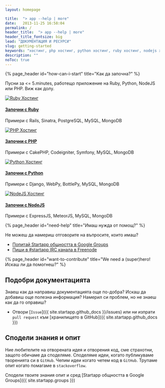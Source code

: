 ```yaml
---
layout: homepage

title:  "> app --help | more"
date:   2013-11-25 16:58:04
permalink: /
header_title:  "> app --help | more"
header_title_fontsize: big
lead: "ДОКУМЕНТАЦИЯ И РЕСУРСИ"
slug: getting-started
keywords: "хостинг, php хостинг, python хостинг, ruby хостинг, nodejs хостинг"
description: ""
noToc: true
---
```


{% page_header id="how-can-i-start" title="Как да започна?" %}

<p class="lead">Пусни за <= 5.minutes, работещо приложение на Ruby, Python, NodeJS или PHP. Виж как долу.</p>

<div class="row startapp-starters">
  <div class="col-xs-6 col-md-3">
    <a class="thumbnail" href="/getting-started/startapp-with-ruby-quick.html">
      <img src="/img/jumps/ruby.jpg" alt="Ruby Хостинг">
    </a>
    <h4><a href="/getting-started/startapp-with-ruby-quick.html">Започни с Ruby</a></h4>
    <p>Примери с Rails, Sinatra, PostgreSQL, MySQL, MongoDB</p>
  </div>
  <div class="col-xs-6 col-md-3">
    <a class="thumbnail" href="/getting-started/startapp-with-php-quick.html">
      <img src="/img/jumps/php.jpg" alt="PHP Хостинг">
    </a>
    <h4><a href="/getting-started/startapp-with-php-quick.html">Започни с PHP</a></h4>
    <p>Примери с CakePHP, Codeigniter, Symfony, MySQL, MongoDB</p>
  </div>
  <div class="clearfix visible-xs"></div>
  <div class="col-xs-6 col-md-3">
    <a class="thumbnail" href="/getting-started/startapp-with-python-quick.html">
      <img src="/img/jumps/python.jpg" alt="Python Хостинг">
    </a>
    <h4><a href="/getting-started/startapp-with-python-quick.html">Започни с Python</a></h4>
    <p>Примери с Django, WebPy, BottlePy, MySQL, MongoDB</p>
  </div>
  <div class="col-xs-6 col-md-3">
    <a class="thumbnail" href="/getting-started/startapp-with-nodejs-quick.html">
      <img src="/img/jumps/node.jpg" alt="NodeJS Хостинг">
    </a>
    <h4><a href="/getting-started/startapp-with-nodejs-quick.html">Започни с NodeJS</a></h4>
    <p>Примери с ExpressJS, MeteorJS, MySQL, MongoDB</p>
  </div>

</div>

{% page_header id="need-help" title="Имаш нужда от помощ?" %}

Не можеш да намериш отговорите на въпросите, които имаш?
<section class="read-more">
  <ul class="list-unstyled">
    <li><a href="{{ site.startapp.groups }}">Попитай Startapp общността в Google Groups</a></li>
    <li><a href="{{ site.startapp.irc }}">Пиши в #startapp IRC канала в Freenode</a></li>
  </ul>
</section>

{% page_header id="want-to-contribute" title="We need a (super)hero! Искаш ли да помогнеш?" %}

## Подобри документацията

Знаеш как да направиш документацията още по-добра?
Искаш да добавиш още полезна информация?
Намерил си проблем, но не знаеш как да го оправиш?

- Отвори [`Issue`]({{ site.startapp.github_docs }}/issues) или ни изпрати `pull request` към [хранилището в GitHub]({{ site.startapp.github_docs }})

## Сподели знания и опит

Ние любителите на отворената идея и отворения код, сме страхотни, защото обичаме да споделяме.
Споделяме идеи, когато публикуваме творенията си в `GitHub`. Чепим идеи когато четем код в `GitHub`.
Трупаме опит когато помагаме в `stackoverflow`.

Сподели твоите знания опит и сред [Startapp общността в Google Groups]({{ site.startapp.groups }})
